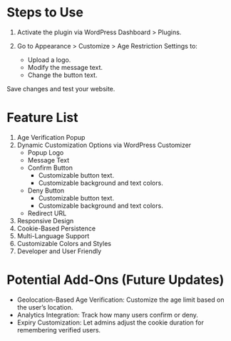 # Steps to Use
1. Activate the plugin via WordPress Dashboard > Plugins.

2. Go to Appearance > Customize > Age Restriction Settings to:
   - Upload a logo.
   - Modify the message text.
   - Change the button text.
   
Save changes and test your website.

# Feature List
1. Age Verification Popup
2. Dynamic Customization Options via WordPress Customizer
   - Popup Logo
   - Message Text
   - Confirm Button
      - Customizable button text.
      - Customizable background and text colors.
   - Deny Button
     - Customizable button text.
     - Customizable background and text colors.
   - Redirect URL
3. Responsive Design
4. Cookie-Based Persistence
5. Multi-Language Support
6. Customizable Colors and Styles
7. Developer and User Friendly

# Potential Add-Ons (Future Updates)

- Geolocation-Based Age Verification: Customize the age limit based on the user’s location.
- Analytics Integration: Track how many users confirm or deny.
- Expiry Customization: Let admins adjust the cookie duration for remembering verified users.